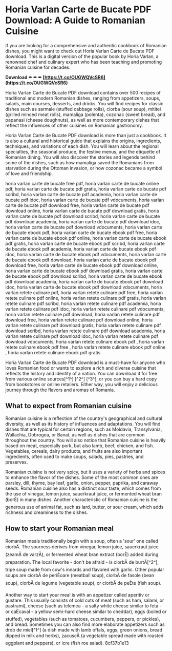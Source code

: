 # Horia Varlan Carte de Bucate PDF Download: A Guide to Romanian Cuisine
  
If you are looking for a comprehensive and authentic cookbook of Romanian dishes, you might want to check out Horia Varlan Carte de Bucate PDF download. This is a digital version of the popular book by Horia Varlan, a renowned chef and culinary expert who has been teaching and promoting Romanian cuisine for decades.
 
**Download ✒ ✒ ✒ [https://t.co/OUGWQVcSR6](https://t.co/OUGWQVcSR6)**


  
Horia Varlan Carte de Bucate PDF download contains over 500 recipes of traditional and modern Romanian dishes, ranging from appetizers, soups, salads, main courses, desserts, and drinks. You will find recipes for classic dishes such as sarmale (stuffed cabbage rolls), ciorba (sour soup), mititei (grilled minced meat rolls), mamaliga (polenta), cozonac (sweet bread), and papanasi (cheese doughnuts), as well as more contemporary dishes that reflect the influences of other cuisines on Romanian gastronomy.
  
Horia Varlan Carte de Bucate PDF download is more than just a cookbook. It is also a cultural and historical guide that explains the origins, ingredients, techniques, and variations of each dish. You will learn about the regional specialties, the seasonal produce, the festive menus, and the etiquette of Romanian dining. You will also discover the stories and legends behind some of the dishes, such as how mamaliga saved the Romanians from starvation during the Ottoman invasion, or how cozonac became a symbol of love and friendship.
 
horia varlan carte de bucate free pdf,  horia varlan carte de bucate online pdf,  horia varlan carte de bucate pdf gratis,  horia varlan carte de bucate pdf scribd,  horia varlan carte de bucate pdf academia,  horia varlan carte de bucate pdf idoc,  horia varlan carte de bucate pdf vdocuments,  horia varlan carte de bucate pdf download free,  horia varlan carte de bucate pdf download online,  horia varlan carte de bucate pdf download gratis,  horia varlan carte de bucate pdf download scribd,  horia varlan carte de bucate pdf download academia,  horia varlan carte de bucate pdf download idoc,  horia varlan carte de bucate pdf download vdocuments,  horia varlan carte de bucate ebook pdf,  horia varlan carte de bucate ebook pdf free,  horia varlan carte de bucate ebook pdf online,  horia varlan carte de bucate ebook pdf gratis,  horia varlan carte de bucate ebook pdf scribd,  horia varlan carte de bucate ebook pdf academia,  horia varlan carte de bucate ebook pdf idoc,  horia varlan carte de bucate ebook pdf vdocuments,  horia varlan carte de bucate ebook pdf download,  horia varlan carte de bucate ebook pdf download free,  horia varlan carte de bucate ebook pdf download online,  horia varlan carte de bucate ebook pdf download gratis,  horia varlan carte de bucate ebook pdf download scribd,  horia varlan carte de bucate ebook pdf download academia,  horia varlan carte de bucate ebook pdf download idoc,  horia varlan carte de bucate ebook pdf download vdocuments,  horia varlan retete culinare pdf,  horia varlan retete culinare pdf free,  horia varlan retete culinare pdf online,  horia varlan retete culinare pdf gratis,  horia varlan retete culinare pdf scribd,  horia varlan retete culinare pdf academia,  horia varlan retete culinare pdf idoc,  horia varlan retete culinare pdf vdocuments,  horia varlan retete culinare pdf download,  horia varlan retete culinare pdf download free,  horia varlan retete culinare pdf download online,  horia varlan retete culinare pdf download gratis,  horia varlan retete culinare pdf download scribd,  horia varlan retete culinare pdf download academia,  horia varlan retete culinare pdf download idoc,  horia varlan retete culinare pdf download vdocuments,  horia varlan retete culinare ebook pdf ,  horia varlan retete culinare ebook pdf free ,  horia varlan retete culinare ebook pdf online ,  horia varlan retete culinare ebook pdf gratis
  
Horia Varlan Carte de Bucate PDF download is a must-have for anyone who loves Romanian food or wants to explore a rich and diverse cuisine that reflects the history and identity of a nation. You can download it for free from various online sources[^1^] [^2^] [^3^], or you can buy a hard copy from bookstores or online retailers. Either way, you will enjoy a delicious journey through the flavors and aromas of Romania.
  
## What to expect from Romanian cuisine
  
Romanian cuisine is a reflection of the country's geographical and cultural diversity, as well as its history of influences and adaptations. You will find dishes that are typical for certain regions, such as Moldavia, Transylvania, Wallachia, Dobrogea, or Banat, as well as dishes that are common throughout the country. You will also notice that Romanian cuisine is heavily based on meat, especially pork, but also lamb, beef, chicken, and fish. Vegetables, cereals, dairy products, and fruits are also important ingredients, often used to make soups, salads, pies, pastries, and preserves.
  
Romanian cuisine is not very spicy, but it uses a variety of herbs and spices to enhance the flavor of the dishes. Some of the most common ones are parsley, dill, thyme, bay leaf, garlic, onion, pepper, paprika, and caraway seeds. Romanian cuisine also has a distinct sour taste, which comes from the use of vinegar, lemon juice, sauerkraut juice, or fermented wheat bran (borÈ) in many dishes. Another characteristic of Romanian cuisine is the generous use of animal fat, such as lard, butter, or sour cream, which adds richness and creaminess to the dishes.
  
## How to start your Romanian meal
  
Romanian meals traditionally begin with a soup, often a 'sour' one called ciorbÄ. The sourness derives from vinegar, lemon juice, sauerkraut juice (zeamÄ de varzÄ), or fermented wheat bran extract (borÈ) added during preparation. The local favorite - don't be afraid - is ciorbÄ de burtÄ[^2^], tripe soup made from cow's innards and flavored with garlic. Other popular soups are ciorbÄ de periÈoare (meatball soup), ciorbÄ de fasole (bean soup), ciorbÄ de legume (vegetable soup), or ciorbÄ de peÈte (fish soup).
  
Another way to start your meal is with an appetizer called aperitiv or gustare. This usually consists of cold cuts of meat (such as ham, salami, or pastrami), cheese (such as telemea - a salty white cheese similar to feta - or caÈcaval - a yellow semi-hard cheese similar to cheddar), eggs (boiled or stuffed), vegetables (such as tomatoes, cucumbers, peppers, or pickles), and bread. Sometimes you can also find more elaborate appetizers such as drob de miel[^1^] (a dish made with lamb offals, eggs, green onions, bread dipped in milk and herbs), zacuscÄ (a vegetable spread made with roasted eggplant and peppers), or icre (fish roe salad).
 8cf37b1e13
 
